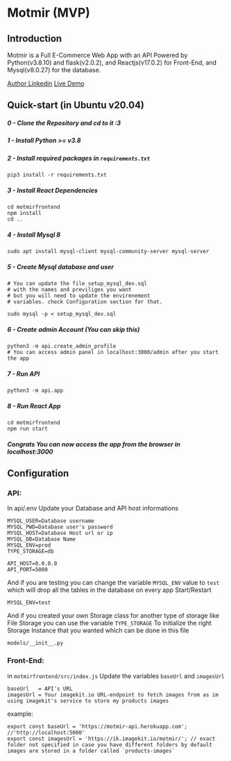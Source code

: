 # Motmir (MVP)

## Introduction
Motmir is a Full E-Commerce Web App with an API Powered by Python(v3.8.10) and flask(v2.0.2), and Reactjs(v17.0.2) for Front-End, and Mysql(v8.0.27) for the database.

[Author Linkedin](https://www.linkedin.com/in/elmahdi-mamoun-a74a1a1bb/)
[Live Demo](https://motmir.netlify.app/)

## Quick-start (in Ubuntu v20.04)

##### 0 - Clone the Repository and cd to it :3

##### 1 - Install Python >= v3.8

##### 2 - Install required packages in `requirements.txt`
    pip3 install -r requirements.txt

##### 3 - Install React Dependencies
    cd motmirfrontend
    npm install
    cd ..

##### 4 - Install Mysql 8
    sudo apt install mysql-client mysql-community-server mysql-server

##### 5 - Create Mysql database and user
    # You can update the file setup_mysql_dev.sql
    # with the names and previliges you want
    # but you will need to update the envirenement
    # variables. check Configuration section for that.

    sudo mysql -p < setup_mysql_dev.sql

##### 6 - Create admin Account (You can skip this)
    python3 -m api.create_admin_profile
    # You can access admin panel in localhost:3000/admin after you start the app


##### 7 - Run API
    python3 -m api.app

##### 8 - Run React App
    cd motmirfrontend
    npm run start

##### Congrats You can now access the app from the browser in localhost:3000



## Configuration

### API:

In api/.env Update your Database and API host informations

    MYSQL_USER=Database username
    MYSQL_PWD=Database user's password
    MYSQL_HOST=Database Host url or ip
    MYSQL_DB=Database Name
    MYSQL_ENV=prod
    TYPE_STORAGE=db

    API_HOST=0.0.0.0
    API_PORT=5000

And if you are testing you can change the variable `MYSQL_ENV` value to `test` which will drop all the tables in the database on every app Start/Restart

    MYSQL_ENV=test

And if you created your own Storage class for another type of storage like File Storage you can use the variable `TYPE_STORAGE` To initialize the right Storage Instance that you wanted which can be done in this file

    models/__init__.py

### Front-End:
in `motmirfrontend/src/index.js` Update the variables `baseUrl` and `imagesUrl`

    baseUrl   = API's URL
    imagesUrl = Your imagekit.io URL-endpoint to fetch images from as im using imagekit's service to store my products images

example:

    export const baseUrl = 'https://motmir-api.herokuapp.com'; //'http://localhost:5000'
    export const imagesUrl = 'https://ik.imagekit.io/motmir/'; // exact folder not specified in case you have different folders by default images are stored in a folder called `products-images`
